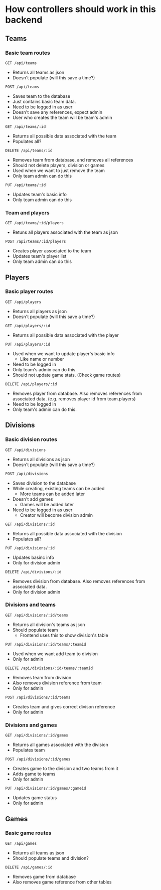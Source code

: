 # How controllers should work in this backend

## Teams

### Basic team routes

```
GET /api/teams
```
- Returns all teams as json
- Doesn't populate (will this save a time?)

```
POST /api/teams
```
- Saves team to the database
- Just contains basic team data.
- Need to be logged in as user
- Doesn't save any references, expect admin
- User who creates the team will be team's admin

```
GET /api/teams/:id
```
- Returns all possible data associated with the team
- Populates all?

```
DELETE /api/teams/:id
```
- Removes team from database, and removes all references
- Should not delete players, division or games
- Used when we want to just remove the team
- Only team admin can do this

```
PUT /api/teams/:id
```
- Updates team's basic info
- Only team admin can do this

### Team and players

```
GET /api/teams/:id/players
```
- Retuns all players associated with the team as json

```
POST /api/teams/:id/players
```
- Creates player associated to the team
- Updates team's player list
- Only team admin can do this


## Players


### Basic player routes

```
GET /api/players
```
- Returns all players as json
- Doesn't populate (will this save a time?)

```
GET /api/players/:id
```
- Returns all possible data associated with the player

```
PUT /api/players/:id
```
- Used when we want to update player's basic info
    - Like name or number
- Need to be logged in
- Only team's admin can do this.
- Should not update game stats. (Check game routes)

```
DELETE /api/players/:id
```
- Removes player from database. Also removes references from associated data. (e.g. removes player id from team.players)
- Need to be logged in
- Only team's admin can do this.

## Divisions

### Basic division routes

```
GET /api/divisions
```
- Returns all divisions as json
- Doesn't populate (will this save a time?)

```
POST /api/divisions
```
- Saves division to the database
- While creating, existing teams can be added
    - More teams can be added later
- Doesn't add games
    - Games will be added later
- Need to be logged in as user
    - Creator will become division admin

```
GET /api/divisions/:id
```
- Returns all possible data associated with the division
- Populates all?

```
PUT /api/divisions/:id
```
- Updates basinc info
- Only for division admin

```
DELETE /api/divisions/:id
```
- Removes division from database. Also removes references from associated data. 
- Only for division admin

### Divisions and teams

```
GET /api/divisions/:id/teams
```
- Returns all division's teams as json
- Should populate team
    - Frontend uses this to show division's table

```
PUT /api/divisions/:id/teams/:teamid
```
- Used when we want add team to division
- Only for admin

```
DELETE /api/divisions/:id/teams/:teamid
```
- Removes team from division
- Also removes division reference from team
- Only for admin

```
POST /api/divisions/:id/teams
```
- Creates team and gives correct divison reference
- Only for admin

### Divisions and games

```
GET /api/divisions/:id/games
```
- Returns all games associated with the division
- Populates team

```
POST /api/divisions/:id/games
```
- Creates game to the division and two teams from it
- Adds game to teams
- Only for admin

```
PUT /api/divisions/:id/games/:gameid
```
- Updates game status
- Only for admin


## Games

### Basic game routes

```
GET /api/games
```
- Returns all teams as json
- Should populate teams and division?

```
DELETE /api/games/:id
```
- Removes game from database
- Also removes game reference from other tables
